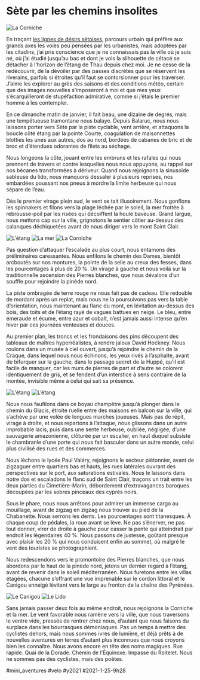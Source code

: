 # Sète par les chemins insolites

![La Corniche](_i/IMG_7119.webp)

En traçant [les lignes de désirs sétoises](../../../../2020/1/lignes-de-desir-a-sete.md), parcours urbain qui préfère aux grands axes les voies peu pensées par les urbanistes, mais adoptées par les citadins, j’ai pris conscience que je ne connaissais pas la ville où je suis né, où j’ai étudié jusqu’au bac et dont je vois la silhouette de cétacé se détacher à l’horizon de l’étang de Thau depuis chez moi. Je ne cesse de la redécouvrir, de la dévoiler par des passes discrètes que se réservent les riverains, parfois si étroites qu’il faut se contorsionner pour les traverser. J’aime les explorer au grès des saisons et des conditions météo, certain que des images nouvelles s’imposeront à moi et que mes yeux s’écarquilleront de stupéfaction admirative, comme si j’étais le premier homme à les contempler.

En ce dimanche matin de janvier, il fait beau, une dizaine de degrés, mais une tempétueuse tramontane nous balaye. Depuis Balaruc, nous nous laissons porter vers Sète par la piste cyclable, vent arrière, et attaquons la boucle côté étang par la pointe Courte, coagulation de maisonnettes blotties les unes aux autres, dos au nord, bordées de cabanes de bric et de broc et d’étendues odorantes de filets au séchage.

Nous longeons la côte, jouant entre les embruns et les rafales qui nous prennent de travers et contre lesquelles nous nous appuyons, au rappel sur nos bécanes transformées à dériveur. Quand nous rejoignons la sinusoïde sableuse du lido, nous manquons dessaler à plusieurs reprises, nos embardées poussant nos pneus à mordre la limite herbeuse qui nous sépare de l’eau.

Dès le premier virage plein sud, le vent se tait illusoirement. Nous gonflons les spinnakers et filons vers la plage léchée par le soleil, la mer frottée à rebrousse-poil par les risées qui décoiffent la houle baveuse. Grand largue, nous mettons cap sur la ville, grignotons le sentier côtier au-dessus des calanques déchiquetées avant de nous diriger vers le mont Saint Clair.

![L’étang](_i/IMG_7067.webp)
![La mer](_i/IMG_7095.webp)
![La Corniche](_i/IMG_7116.webp)

Pas question d’attaquer l’escalade au plus court, nous entamons des préliminaires caressantes. Nous enfilons le chemin des Dames, bientôt arcboutés sur nos montures, la pointe de la selle au creux des fesses, dans les pourcentages à plus de 20 %. Un virage à gauche et nous voilà sur la traditionnelle ascension des Pierres blanches, que nous dévalons d’un souffle pour rejoindre la pinède nord.

La piste ombragée de terre rouge ne nous fait pas de cadeau. Elle redouble de mordant après un replat, mais nous ne la poursuivons pas vers la table d’orientation, nous maintenant au flanc du mont, en lévitation au-dessus des bois, des toits et de l’étang rayé de vagues battues en neige. Le bleu, entre émeraude et écume, entre azur et cobalt, n’est jamais aussi intense qu’en hiver par ces journées venteuses et douces.

Au premier plan, les troncs et les frondaisons des pins découpent des tableaux de maîtres hyperréalistes, à rendre jaloux David Hockney. Nous roulons dans un musée à ciel ouvert, jusqu’à rejoindre le chemin de la Craque, dans lequel nous nous échinons, les yeux rivés à l’asphalte, avant de bifurquer sur la gauche, dans le passage secret de la Huppé, qu’il est facile de manquer, car les murs de pierres de part et d’autre se colorent identiquement de gris, et se fendent d’un interstice à sens contraire de la montée, invisible même à celui qui sait sa présence.

![L’étang](_i/IMG_7127.webp)
![L’étang](_i/IMG_7131.webp)

Nous nous faufilons dans ce boyau champêtre jusqu’à plonger dans le chemin du Glacis, étroite ruelle entre des maisons en balcon sur la ville, qui s’achève par une volée de longues marches joueuses. Mais pas de répit, virage à droite, et nous repartons à l’attaque, nous glissons dans un autre improbable lacis, puis dans une sente herbeuse, oubliée, négligée, d’une sauvagerie amazonienne, clôturée par un escalier, en haut duquel subsiste le chambranle d’une porte qui nous fait basculer dans un autre monde, celui plus civilisé des rues et des commerces.

Nous léchons le lycée Paul Valéry, rejoignons le secteur piétonnier, avant de zigzaguer entre quartiers bas et hauts, les rues latérales ouvrant des perspectives sur le port, aux saturations estivales. Nous le laissons dans notre dos et escaladons le flanc sud de Saint Clair, traçons un trait entre les deux parties du Cimetière-Marin, débordement d’extravagances baroques découpées par les sobres pinceaux des cyprès noirs.

Sous le phare, nous nous arrêtons pour admirer un immense cargo au mouillage, avant de zigzag en zigzag nous trouver au pied de la Chabanette. Nous serrons les dents. Les pourcentages sont titanesques. À chaque coup de pédales, la roue avant se lève. Ne pas s’énerver, ne pas tout donner, virer de droite à gauche pour casser la pente qui atteindrait par endroit les légendaires 40 %. Nous passons de justesse, goûtant presque avec plaisir les 20 % qui nous conduisent enfin au sommet, où malgré le vent des touristes se photographient.

Nous redescendons vers le promontoire des Pierres blanches, que nous abordons par le haut de la pinède nord, jetons un dernier regard à l’étang, avant de revenir dans le soleil méditerranéen. Nous furetons entre les villas étagées, chacune s’offrant une vue imprenable sur le cordon littoral et le Canigou enneigé lévitant vers le large au fronton de la chaîne des Pyrénées.

![Le Canigou](_i/IMG_7137.webp)
![Le Lido](_i/IMG_7141.webp)

Sans jamais passer deux fois au même endroit, nous rejoignons la Corniche et la mer. Le vent favorable nous ramène vers la ville, que nous traversons le ventre vide, pressés de rentrer chez nous, d’autant que nous faisons du surplace dans les bourrasques démoniaques. Pas un temps à mettre des cyclistes dehors, mais nous sommes ivres de lumière, et déjà prêts à de nouvelles aventures en terres d’autant plus inconnues que nous croyons bien les connaître. Nous avons encore en tête des noms magiques. Rue rapide. Quai de la Dorade. Chemin de l’Équinoxe. Impasse du Roitelet. Nous ne sommes pas des cyclistes, mais des poètes.



#mini_aventures #velo #y2021 #2021-1-25-9h28
